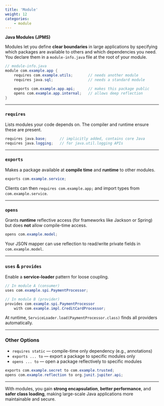```yaml
---
title: 'Module'
weight: 12
categories:
    - module
---
```



  **Java Modules (JPMS)**

Modules let you define **clear boundaries** in large applications by specifying which packages are available to others and which dependencies you need. You declare them in a `module-info.java` file at the root of your module.

```java
// module-info.java
module com.example.app {
    requires com.example.utils;       // needs another module
    requires java.sql;                // needs a standard module

    exports com.example.app.api;      // makes this package public
    opens com.example.app.internal;   // allows deep reflection
}
```

---

### `requires`

Lists modules your code depends on. The compiler and runtime ensure these are present.

```java
requires java.base;      // implicitly added, contains core Java
requires java.logging;   // for java.util.logging APIs
```

---

### `exports`

Makes a package available at **compile time** and **runtime** to other modules.

```java
exports com.example.service;  
```

Clients can then `requires com.example.app;` and import types from `com.example.service`.

---

### `opens`

Grants **runtime** reflective access (for frameworks like Jackson or Spring) but does **not** allow compile-time access.

```java
opens com.example.model; 
```

Your JSON mapper can use reflection to read/write private fields in `com.example.model`.

---

### `uses` & `provides`

Enable a **service-loader** pattern for loose coupling.

```java
// In module A (consumer)
uses com.example.spi.PaymentProcessor;

// In module B (provider)
provides com.example.spi.PaymentProcessor
    with com.example.impl.CreditCardProcessor;
```

At runtime, `ServiceLoader.load(PaymentProcessor.class)` finds all providers automatically.

---

### Other Options

* `requires static` — compile-time only dependency (e.g., annotations)
* `exports ... to` — export a package to specific modules only
* `opens ... to` — open a package reflectively to specific modules

```java
exports com.example.secret to com.example.trusted;
opens com.example.reflection to org.junit.jupiter.api;
```

---

With modules, you gain **strong encapsulation**, **better performance**, and **safer class loading**, making large-scale Java applications more maintainable and secure.
